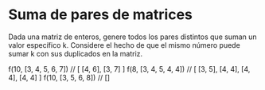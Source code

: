 
#  Suma de pares de matrices

Dada una matriz de enteros, genere todos los pares distintos que suman un valor específico k. Considere el hecho de que el mismo número puede sumar k con sus duplicados en la matriz.

f(10, [3, 4, 5, 6, 7]) // [ [4, 6], [3, 7] ]
f(8, [3, 4, 5, 4, 4]) // [ [3, 5], [4, 4], [4, 4], [4, 4] ]
f(10, [3, 5, 6, 8]) // []
